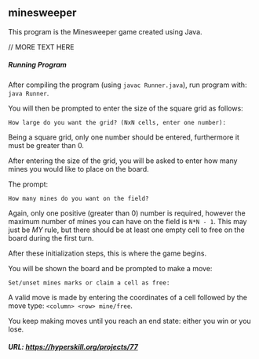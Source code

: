 ## minesweeper

This program is the Minesweeper game created using Java.

// MORE TEXT HERE


##### Running Program
After compiling the program (using `javac Runner.java`), run program with: `java Runner`.

You will then be prompted to enter the size of the square grid as follows:

`How large do you want the grid? (NxN cells, enter one number): ` 

Being a square grid, only one number should be entered, furthermore it must be greater than 0.

After entering the size of the grid, you will be asked to enter how many mines you would like to place on the board.

The prompt: 

`How many mines do you want on the field? `

Again, only one positive (greater than 0) number is required, however the maximum number of mines you can have on the field is `N*N - 1`. This may just be *MY* rule, but there should be at least one empty cell to free on the board during the first turn.

After these initialization steps, this is where the game begins.

You will be shown the board and be prompted to make a move:

`Set/unset mines marks or claim a cell as free:`

A valid move is made by entering the coordinates of a cell followed by the move type: `<column> <row> mine/free`.

You keep making moves until you reach an end state: either you win or you lose.

##### URL: https://hyperskill.org/projects/77